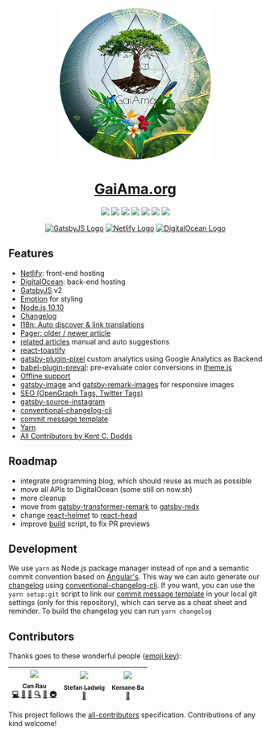<p align="center">
  <a href="https://www.gaiama.org/"><img src="src/assets/gaiama-avatar.png" width="300"></a>
</p>

<h1 align="center"><a href="https://www.gaiama.org" title="GaiAma.org">GaiAma.org</a></h1>

<p align="center">
  <a href="https://donate.gaiama.org/" title="Donate to help us protect more rainforest from being destroyed"><img src="https://img.shields.io/badge/$-support-green.svg"></a>
  <a href="#contributors" title="All Contributors"><img src="https://img.shields.io/badge/all_contributors-3-orange.svg"></a>
  <a href="http://makeapullrequest.com/" title="PRs Welcome"><img src="https://img.shields.io/badge/PRs-welcome-brightgreen.svg"></a>
  <!-- <a href="https://david-dm.org/GaiAma/gaiama.org" title="dependencies status"><img src="https://david-dm.org/GaiAma/gaiama.org/status.svg"/></a>
  <a href="https://david-dm.org/GaiAma/gaiama.org?type=dev" title="devDependencies status"><img src="https://david-dm.org/GaiAma/gaiama.org/dev-status.svg"/></a> -->
  <a href="https://www.netlify.com" title="Frontend hosted on Netlify"><img src="https://img.shields.io/badge/front--end-netlify-%2300b09f.svg"/></a>
  <a href="https://m.do.co/c/bcef7e4dac88" title="Backend services hosted on DigitalOcean"><img src="https://img.shields.io/badge/back--end-digitalocean-%230069ff.svg"/></a>
  <a href="https://www.gatsbyjs.org" title="Hosted on Netlify"><img src="https://img.shields.io/badge/gatsby-v2-%23663399.svg"/></a>
  <a href="https://nodejs.org" title="Node.js 10.10"><img src="https://img.shields.io/badge/node.js-10.10-%23026e00.svg"/></a>
</p>

<p align="center">
  <a title="Static Site Generator: GatsbyJS" href="https://www.gatsbyjs.org" target="_blank"><img src="https://www.gaiama.org/gatsby_logo.svg" width="40" alt="GatsbyJS Logo"></a> <a title="Hoster: Netlify" href="https://www.netlify.com" target="_blank"><img src="https://www.gaiama.org/netlify_logo.svg" width="40" alt="Netlify Logo"></a> <a title="Server: DigitalOcean" href="https://m.do.co/c/bcef7e4dac88" target="_blank"><img src="https://www.gaiama.org/digitalocean_logo.svg" width="40" alt="DigitalOcean Logo"></a>
</p>

## Features

- [Netlify](https://www.netlify.com/): front-end hosting
- [DigitalOcean](https://m.do.co/c/bcef7e4dac88): back-end hosting
- [GatsbyJS](https://www.gatsbyjs.org/) v2
- [Emotion](https://emotion.sh/) for styling
- [Node.js 10.10](https://nodejs.org/en/)
- [Changelog](CHANGELOG.md)
- [I18n: Auto discover & link translations](gatsby-node.js#L153)
- [Pager: older / newer article](gatsby-node.js#L287)
- [related articles](gatsby-node.js#L233) manual and auto suggestions
- [react-toastify](https://github.com/fkhadra/react-toastify)
- [gatsby-plugin-pixel](plugins/gatsby-plugin-pixel) custom analytics using Google Analytics as Backend
- [babel-plugin-preval](https://github.com/kentcdodds/babel-plugin-preval): pre-evaluate color conversions in [theme.js](src/theme.js)
- [Offline support](https://github.com/gatsbyjs/gatsby/tree/master/packages/gatsby-plugin-offline#readme)
- [gatsby-image](https://github.com/gatsbyjs/gatsby/tree/master/packages/gatsby-image#readme) and [gatsby-remark-images](https://github.com/gatsbyjs/gatsby/tree/master/packages/gatsby-remark-images#readme) for responsive images
- [SEO (OpenGraph Tags, Twitter Tags)](src/components/MainLayout/index.js#L195)
- [gatsby-source-instagram](https://github.com/oorestisime/gatsby-source-instagram)
- [conventional-changelog-cli](https://github.com/conventional-changelog/conventional-changelog)
- [commit message template](.github/commit_template)
- [Yarn](https://yarnpkg.com)
- [All Contributors by Kent C. Dodds](https://github.com/kentcdodds/all-contributors)

## Roadmap

- integrate programming blog, which should reuse as much as possible
- move all APIs to DigitalOcean (some still on now.sh)
- more cleanup
- move from [gatsby-transformer-remark](https://github.com/gatsbyjs/gatsby/tree/master/packages/gatsby-transformer-remark) to [gatsby-mdx](https://github.com/ChristopherBiscardi/gatsby-mdx)
- change [react-helmet](https://github.com/nfl/react-helmet) to [react-head](https://github.com/tizmagik/react-head)
- improve [build](scripts/build.sh) script, to fix PR previews

## Development

We use `yarn` as Node.js package manager instead of `npm` and a semantic commit convention based on [Angular's](https://github.com/angular/angular.js/blob/master/DEVELOPERS.md#-git-commit-guidelines).
This way we can auto generate our [changelog](CHANGELOG.md) using [conventional-changelog-cli](https://github.com/conventional-changelog/conventional-changelog).
If you want, you can use the `yarn setup:git` script to link our [commit message template](.github/commit_template) in your local git settings (only for this repository), which can serve as a cheat sheet and reminder.
To build the changelog you can run `yarn changelog`

## Contributors

Thanks goes to these wonderful people ([emoji key](https://github.com/kentcdodds/all-contributors#emoji-key)):

<!-- ALL-CONTRIBUTORS-LIST:START - Do not remove or modify this section -->
<!-- prettier-ignore -->
| [<img src="https://avatars0.githubusercontent.com/u/5196971?v=4" width="100px;"/><br /><sub><b>Can Rau</b></sub>](https://github.com/CanRau)<br />[💻](https://github.com/GaiAma/gaiama.org/commits?author=CanRau "Code") [🎨](#design-CanRau "Design") [📖](https://github.com/GaiAma/gaiama.org/commits?author=CanRau "Documentation") [🔍](#fundingFinding-CanRau "Funding Finding") [🤔](#ideas-CanRau "Ideas, Planning, & Feedback") [🚇](#infra-CanRau "Infrastructure (Hosting, Build-Tools, etc)") | [<img src="https://avatars3.githubusercontent.com/u/79246?v=4" width="100px;"/><br /><sub><b>Stefan Ladwig</b></sub>](https://github.com/sladwig)<br />[📖](https://github.com/GaiAma/gaiama.org/commits?author=sladwig "Documentation") | [<img src="https://avatars3.githubusercontent.com/u/37178032?v=4" width="100px;"/><br /><sub><b>Kemane Ba</b></sub>](https://github.com/kemane)<br />[🎨](#design-kemane "Design") |
| :---: | :---: | :---: |

<!-- ALL-CONTRIBUTORS-LIST:END -->

This project follows the [all-contributors](https://github.com/kentcdodds/all-contributors) specification. Contributions of any kind welcome!
